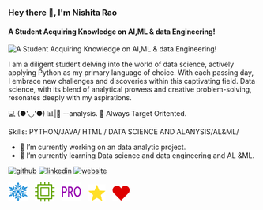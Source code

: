 
### Hey there 👋, I'm Nishita Rao
#### A Student Acquiring Knowledge on AI,ML &  data Engineering!
![A Student Acquiring Knowledge on AI,ML &  data Engineering!](https://static-blog.onlyoffice.com/wp-content/uploads/2023/08/04132048/onlyoffice-what-is-student-portal-in-2023.png)

I am a diligent student delving into the world of data science, actively applying Python as my primary language of choice. With each passing day, I embrace new challenges and discoveries within this captivating field.
 Data science, with its blend of analytical prowess and creative problem-solving, resonates deeply with my aspirations.
 

💻 
(●'◡'●)
📊|📅 --analysis.
🎯 Always Target Oritented.
 
Skills: PYTHON/JAVA/ HTML / DATA SCIENCE AND ALANYSIS/AL&ML/

- 🔭 I’m currently working on an data analytic project. 
- 🌱 I’m currently learning Data science and data engineering and AL &ML. 


[<img src='https://cdn.jsdelivr.net/npm/simple-icons@3.0.1/icons/github.svg' alt='github' height='40'>](https://github.com/https://github.com/Nishitarao-21/Nishitarao-21/edit/main/README.md)  [<img src='https://cdn.jsdelivr.net/npm/simple-icons@3.0.1/icons/linkedin.svg' alt='linkedin' height='40'>](https://www.linkedin.com/in/https://www.linkedin.com/feed/?trk=guest_homepage-basic_google-one-tap-submit/)  [<img src='https://cdn.jsdelivr.net/npm/simple-icons@3.0.1/icons/icloud.svg' alt='website' height='40'>](https://github.com/Nishitarao-21/Nishitarao-21/edit/main/README.md)  

<a href='https://archiveprogram.github.com/'><img src='https://raw.githubusercontent.com/acervenky/animated-github-badges/master/assets/acbadge.gif' width='40' height='40'></a> <a href='https://docs.github.com/en/developers'><img src='https://raw.githubusercontent.com/acervenky/animated-github-badges/master/assets/devbadge.gif' width='40' height='40'></a> <a href='https://github.com/pricing'><img src='https://raw.githubusercontent.com/acervenky/animated-github-badges/master/assets/pro.gif' width='40' height='40'></a> <a href='https://stars.github.com/'><img src='https://raw.githubusercontent.com/acervenky/animated-github-badges/master/assets/starbadge.gif' width='35' height='35'></a> <a href='https://docs.github.com/en/github/supporting-the-open-source-community-with-github-sponsors'><img src='https://raw.githubusercontent.com/acervenky/animated-github-badges/master/assets/sponsorbadge.gif' width='35' height='35'></a> 






